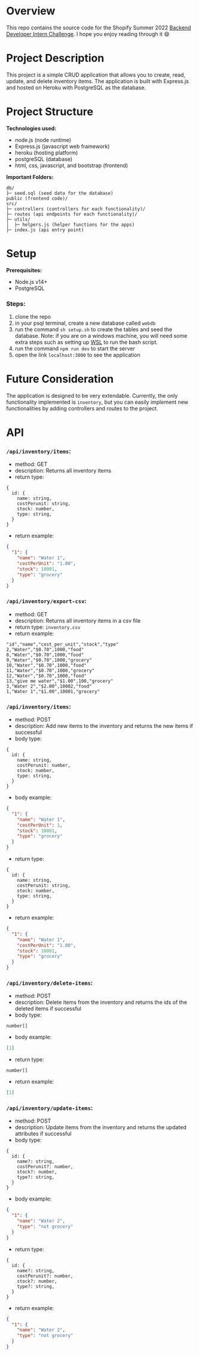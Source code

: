 # Overview

This repo contains the source code for the Shopify Summer 2022 [Backend Developer Intern Challenge](https://docs.google.com/document/d/1z9LZ_kZBUbg-O2MhZVVSqTmvDko5IJWHtuFmIu_Xg1A/edit). I hope you enjoy reading through it 😄

# Project Description

This project is a simple CRUD application that allows you to create, read, update, and delete inventory items. The application is built with Express.js and hosted on Heroku with PostgreSQL as the database.

# Project Structure

**Technologies used:**

- node.js (node runtime)
- Express.js (javascript web framework)
- heroku (hosting platform)
- postgreSQL (database)
- html, css, javascript, and bootstrap (frontend)

**Important Folders:**

```
db/
├─ seed.sql (seed data for the database)
public (frontend code)/
src/
├─ controllers (controllers for each functionality)/
├─ routes (api endpoints for each functionality)/
├─ utils/
│  ├─ helpers.js (helper functions for the apps)
├─ index.js (api entry point)
```

# Setup

**Prerequisites:**

- Node.js v14+
- PostgreSQL

### Steps:

1. clone the repo
2. in your psql terminal, create a new database called `webdb`
3. run the command `sh setup.sh` to create the tables and seed the database. Note: if you are on a windows machine, you will need some extra steps such as setting up [WSL](https://docs.microsoft.com/en-us/windows/wsl/install) to run the bash script.
4. run the command `npm run dev` to start the server
5. open the link `localhost:3000` to see the application

# Future Consideration

The application is designed to be very extendable. Currently, the only functionality implemented is `inventory`, but you can easily implement new functionalities by adding controllers and routes to the project.

# API

### `/api/inventory/items`:

- method: GET
- description: Returns all inventory items
- return type:

```
{
  id: {
    name: string,
    costPerunit: string,
    stock: number,
    type: string,
  }
}
```
- return example:

```json
{
  "1": {
    "name": "Water 1",
    "costPerUnit": "1.00",
    "stock": 10001,
    "type": "grocery"
  }
}
```

### `/api/inventory/export-csv`:

- method: GET
- description: Returns all inventory items in a csv file
- return type: `inventory.csv`
- return example:
```csv
"id","name","cost_per_unit","stock","type"
2,"Water","$0.70",1000,"food"
8,"Water","$0.70",1000,"food"
9,"Water","$0.70",1000,"grocery"
10,"Water","$0.70",1000,"food"
11,"Water","$0.70",1000,"grocery"
12,"Water","$0.70",1000,"food"
13,"give me water","$1.00",100,"grocery"
3,"Water 2","$2.00",10002,"food"
1,"Water 1","$1.00",10001,"grocery"
```

### `/api/inventory/items`:

- method: POST
- description: Add new items to the inventory and returns the new items if successful
- body type:
```
{
  id: {
    name: string,
    costPerunit: number,
    stock: number,
    type: string,
  }
}
```
- body example:
```json
{
  "1": {
    "name": "Water 1",
    "costPerUnit": 1,
    "stock": 10001,
    "type": "grocery"
  }
}
```
- return type:
```
{
  id: {
    name: string,
    costPerunit: string,
    stock: number,
    type: string,
  }
}
```
- return example:
```json
{
  "1": {
    "name": "Water 1",
    "costPerUnit": "1.00",
    "stock": 10001,
    "type": "grocery"
  }
}
```

### `/api/inventory/delete-items`:

- method: POST
- description: Delete items from the inventory and returns the ids of the deleted items if successful
- body type:
```
number[]
```
- body example:
```json
[1]
```

- return type:
```
number[]
```
- return example:
```json
[1]
```

### `/api/inventory/update-items`:

- method: POST
- description: Update items from the inventory and returns the updated attributes if successful
- body type:
```
{
  id: {
    name?: string,
    costPerunit?: number,
    stock?: number,
    type?: string,
  }
}
```
- body example:
```json
{
  "1": {
    "name": "Water 2",
    "type": "not grocery"
  }
}
```

- return type:
```
{
  id: {
    name?: string,
    costPerunit?: number,
    stock?: number,
    type?: string,
  }
}
```
- return example:
```json
{
  "1": {
    "name": "Water 2",
    "type": "not grocery"
  }
}
```